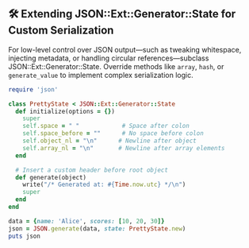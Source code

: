 ## 🛠️ Extending JSON::Ext::Generator::State for Custom Serialization

For low-level control over JSON output—such as tweaking whitespace, injecting metadata, or handling circular references—subclass JSON::Ext::Generator::State. Override methods like `array`, `hash`, or `generate_value` to implement complex serialization logic.

```ruby
require 'json'

class PrettyState < JSON::Ext::Generator::State
  def initialize(options = {})
    super
    self.space = " "            # Space after colon
    self.space_before = ""      # No space before colon
    self.object_nl = "\n"      # Newline after object
    self.array_nl = "\n"       # Newline after array elements
  end

  # Insert a custom header before root object
  def generate(object)
    write("/* Generated at: #{Time.now.utc} */\n")
    super
  end
end

data = {name: 'Alice', scores: [10, 20, 30]}
json = JSON.generate(data, state: PrettyState.new)
puts json
```